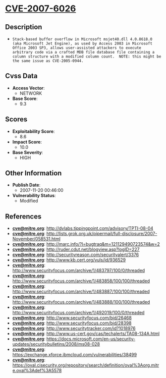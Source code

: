 
# [CVE-2007-6026](https://cve.mitre.org/cgi-bin/cvename.cgi?name=CVE-2007-6026)

## Description

- `Stack-based buffer overflow in Microsoft msjet40.dll 4.0.8618.0 (aka Microsoft Jet Engine), as used by Access 2003 in Microsoft Office 2003 SP3, allows user-assisted attackers to execute arbitrary code via a crafted MDB file database file containing a column structure with a modified column count.  NOTE: this might be the same issue as CVE-2005-0944.`

## Cvss Data

- **Access Vector**:
  - NETWORK
- **Base Score**:
  - 9.3

## Scores

- **Exploitability Score**:
  - 8.6
- **Impact Score**:
  - 10.0
- **Base Severity**:
  - HIGH

## Other Information

- **Publish Date**:
  - 2007-11-20 00:46:00
- **Vulnerability Status**:
  - Modified

## References

- **cve@mitre.org**: http://dvlabs.tippingpoint.com/advisory/TPTI-08-04
- **cve@mitre.org**: http://lists.grok.org.uk/pipermail/full-disclosure/2007-November/058531.html
- **cve@mitre.org**: http://marc.info/?l=bugtraq&m=121129490723574&w=2
- **cve@mitre.org**: http://ruder.cdut.net/blogview.asp?logID=227
- **cve@mitre.org**: http://securityreason.com/securityalert/3376
- **cve@mitre.org**: http://www.kb.cert.org/vuls/id/936529
- **cve@mitre.org**: http://www.securityfocus.com/archive/1/483797/100/0/threaded
- **cve@mitre.org**: http://www.securityfocus.com/archive/1/483858/100/100/threaded
- **cve@mitre.org**: http://www.securityfocus.com/archive/1/483887/100/100/threaded
- **cve@mitre.org**: http://www.securityfocus.com/archive/1/483888/100/100/threaded
- **cve@mitre.org**: http://www.securityfocus.com/archive/1/492019/100/0/threaded
- **cve@mitre.org**: http://www.securityfocus.com/bid/26468
- **cve@mitre.org**: http://www.securityfocus.com/bid/28398
- **cve@mitre.org**: http://www.securitytracker.com/id?1018976
- **cve@mitre.org**: http://www.us-cert.gov/cas/techalerts/TA08-134A.html
- **cve@mitre.org**: https://docs.microsoft.com/en-us/security-updates/securitybulletins/2008/ms08-028
- **cve@mitre.org**: https://exchange.xforce.ibmcloud.com/vulnerabilities/38499
- **cve@mitre.org**: https://oval.cisecurity.org/repository/search/definition/oval%3Aorg.mitre.oval%3Adef%3A5578
